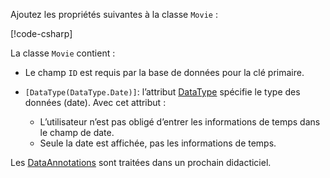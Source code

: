 <!-- THIS INCLUDE USED BY MVC AND RP -->
Ajoutez les propriétés suivantes à la classe `Movie` :

[!code-csharp[](~/tutorials/razor-pages/razor-pages-start/sample/RazorPagesMovie22/Models/Movie.cs?name=snippet1)]

La classe `Movie` contient :

* Le champ `ID` est requis par la base de données pour la clé primaire.
* `[DataType(DataType.Date)]`: l’attribut [DataType](/dotnet/api/microsoft.aspnetcore.mvc.dataannotations.internal.datatypeattributeadapter) spécifie le type des données (date). Avec cet attribut :

  * L’utilisateur n’est pas obligé d’entrer les informations de temps dans le champ de date.
  * Seule la date est affichée, pas les informations de temps.

Les [DataAnnotations](/dotnet/api/system.componentmodel.dataannotations) sont traitées dans un prochain didacticiel.
